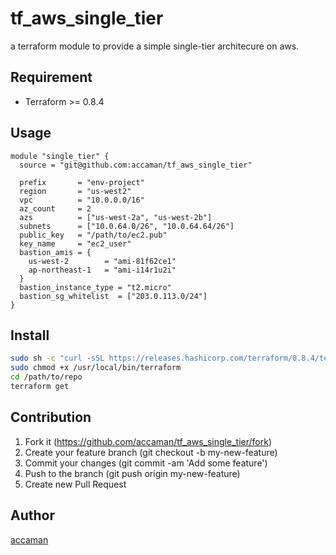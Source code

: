 # tf\_aws\_single\_tier

a terraform module to provide a simple single-tier architecure on aws.

## Requirement

- Terraform >= 0.8.4

## Usage

```hcl
module "single_tier" {
  source = "git@github.com:accaman/tf_aws_single_tier"

  prefix       = "env-project"
  region       = "us-west2"
  vpc          = "10.0.0.0/16"
  az_count     = 2
  azs          = ["us-west-2a", "us-west-2b"]
  subnets      = ["10.0.64.0/26", "10.0.64.64/26"]
  public_key   = "/path/to/ec2.pub"
  key_name     = "ec2_user"
  bastion_amis = {
    us-west-2        = "ami-81f62ce1"
    ap-northeast-1   = "ami-i14r1u2i"
  }
  bastion_instance_type = "t2.micro"
  bastion_sg_whitelist  = ["203.0.113.0/24"]
}
```

## Install

```sh
sudo sh -c "curl -sSL https://releases.hashicorp.com/terraform/0.8.4/terraform_0.8.4_darwin_amd64.zip | bsdtar -xf - -C /usr/local/bin"
sudo chmod +x /usr/local/bin/terraform
cd /path/to/repo
terraform get
```

## Contribution

1. Fork it (https://github.com/accaman/tf_aws_single_tier/fork)
2. Create your feature branch (git checkout -b my-new-feature)
3. Commit your changes (git commit -am 'Add some feature')
4. Push to the branch (git push origin my-new-feature)
5. Create new Pull Request

## Author

[accaman](https://github.com/accaman)

